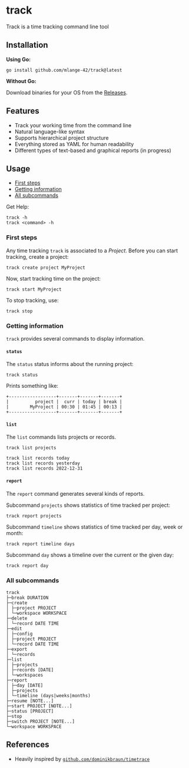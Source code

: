 # track

Track is a time tracking command line tool

## Installation

**Using Go:**

```shell
go install github.com/mlange-42/track@latest
```

**Without Go:**

Download binaries for your OS from the [Releases](https://github.com/mlange-42/track/releases/).

## Features

* Track your working time from the command line
* Natural language-like syntax
* Supports hierarchical project structure
* Everything stored as YAML for human readability
* Different types of text-based and graphical reports (in progress)

## Usage

* [First steps](#first-steps)
* [Getting information](#getting-information)
* [All subcommands](#all-subcommands)

Get Help:

```shell
track -h
track <command> -h
```

### First steps

Any time tracking `track` is associated to a *Project*.
Before you can start tracking, create a project:

```shell
track create project MyProject
```

Now, start tracking time on the project:

```shell
track start MyProject
```

To stop tracking, use:

```shell
track stop
```

### Getting information

`track` provides several commands to display information.

#### `status`

The `status` status informs about the running project:

```shell
track status
```

Prints something like:

```text
+------------------+-------+-------+-------+
|          project |  curr | today | break |
|        MyProject | 00:30 | 01:45 | 00:13 |
+------------------+-------+-------+-------+
```

#### `list`

The `list` commands lists projects or records.

```shell
track list projects
```

```shell
track list records today
track list records yesterday
track list records 2022-12-31
```

#### `report`

The `report` command generates several kinds of reports.

Subcommand `projects` shows statistics of time tracked per project:

```shell
track report projects
```

Subcommand `timeline` shows statistics of time tracked per day, week or month:

```shell
track report timeline days
```

Subcommand `day` shows a timeline over the current or the given day:

```shell
track report day
```

### All subcommands

```text
track
├─break DURATION
├─create
│ ├─project PROJECT
│ └─workspace WORKSPACE
├─delete
│ └─record DATE TIME
├─edit
│ ├─config
│ ├─project PROJECT
│ └─record DATE TIME
├─export
│ └─records
├─list
│ ├─projects
│ ├─records [DATE]
│ └─workspaces
├─report
│ ├─day [DATE]
│ ├─projects
│ └─timeline (days|weeks|months)
├─resume [NOTE...]
├─start PROJECT [NOTE...]
├─status [PROJECT]
├─stop
├─switch PROJECT [NOTE...]
└─workspace WORKSPACE
```

## References

* Heavily inspired by [`github.com/dominikbraun/timetrace`](https://github.com/dominikbraun/timetrace)
